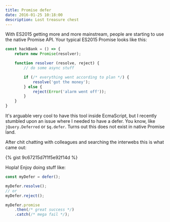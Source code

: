 ```yaml
---
title: Promise defer
date: 2016-01-25 10:18:00
description: Lost treasure chest
---
```


With ES2015 getting more and more mainstream, people are starting to use the native Promise API.
Your typical ES2015 Promise looks like this:

```js
const hackBank = () => {
    return new Promise(resolver);

    function resolver (resolve, reject) {
        // do some async stuff

        if (/* everything went according to plan */) {
            resolve('got the money');
        } else {
            reject(Error('alarm went off'));
        }
    }
}
```

It's arguable very cool to have this tool inside EcmaScript, but I recently stumbled upon an issue where I needed to have a defer. You know, like `jQuery.Deferred` or `$q.defer`. Turns out this does not exist in native Promise land.

After chit chatting with colleagues and searching the interwebs this is what came out:

{% gist 9c67215d7f1f5e92f14d %}

Hopla! Enjoy doing stuff like:

```js
const myDefer = defer();

myDefer.resolve();
// or
myDefer.reject();

myDefer.promise
    .then(/* great success */)
    .catch(/* mega fail */);

```

